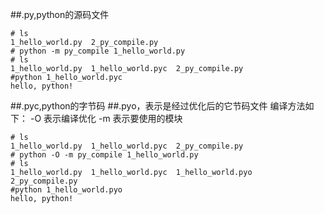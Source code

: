 ##.py,python的源码文件	
```
# ls
1_hello_world.py  2_py_compile.py
# python -m py_compile 1_hello_world.py 
# ls
1_hello_world.py  1_hello_world.pyc  2_py_compile.py
#python 1_hello_world.pyc
hello, python!
```
##.pyc,python的字节码
##.pyo，表示是经过优化后的它节码文件
编译方法如下：
-O 表示编译优化
-m 表示要使用的模块
```
# ls
1_hello_world.py  1_hello_world.pyc  2_py_compile.py
# python -O -m py_compile 1_hello_world.py
# ls
1_hello_world.py  1_hello_world.pyc  1_hello_world.pyo  2_py_compile.py
#python 1_hello_world.pyo
hello, python!

```

